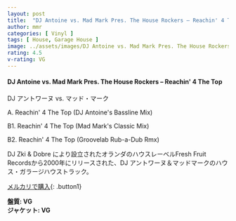 ```yaml
---
layout: post
title:  "DJ Antoine vs. Mad Mark Pres. The House Rockers – Reachin' 4 The Top"
author: mmr
categories: [ Vinyl ]
tags: [ House, Garage House ]
image: ../assets/images/DJ Antoine vs. Mad Mark Pres. The House Rockers – Reachin' 4 The Top.jpg
rating: 4.5
v-rating: VG
---
```


#### DJ Antoine vs. Mad Mark Pres. The House Rockers – Reachin' 4 The Top

DJ アントワーヌ vs. マッド・マーク

A. Reachin' 4 The Top (DJ Antoine's Bassline Mix)

B1. Reachin' 4 The Top (Mad Mark's Classic Mix)

B2. Reachin' 4 The Top (Groovelab Rub-a-Dub Rmx)

DJ Zki & Dobre により設立されたオランダのハウスレーベルFresh Fruit Recordsから2000年にリリースされた、DJ アントワーヌ＆マッドマークのハウス・ガラージハウストラック。

[メルカリで購入](https://jp.mercari.com/item/m75503570043?afid=6142608987){: .button1}

<div class="mt-4 mb-4 d-flex align-items-center">
<strong class="mr-1">盤質: VG</strong>
</div>
<div class="mt-4 mb-4 d-flex align-items-center">
<strong class="mr-1">ジャケット: VG</strong>
</div>
